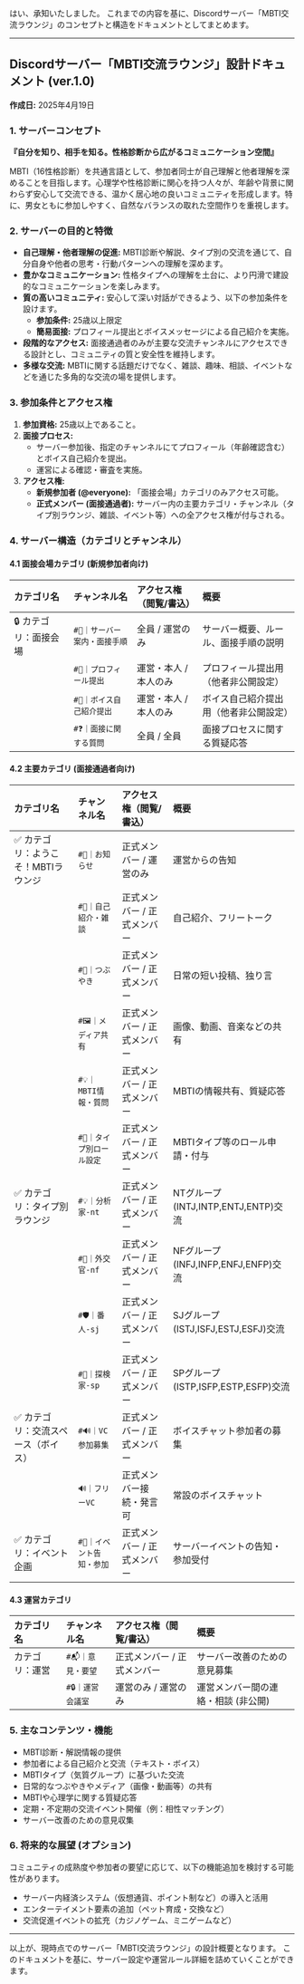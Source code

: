 はい、承知いたしました。
これまでの内容を基に、Discordサーバー「MBTI交流ラウンジ」のコンセプトと構造をドキュメントとしてまとめます。

---

## Discordサーバー「MBTI交流ラウンジ」設計ドキュメント (ver.1.0)

**作成日:** 2025年4月19日

### 1. サーバーコンセプト

**『自分を知り、相手を知る。性格診断から広がるコミュニケーション空間』**

MBTI（16性格診断）を共通言語として、参加者同士が自己理解と他者理解を深めることを目指します。心理学や性格診断に関心を持つ人々が、年齢や背景に関わらず安心して交流できる、温かく居心地の良いコミュニティを形成します。特に、男女ともに参加しやすく、自然なバランスの取れた空間作りを重視します。

### 2. サーバーの目的と特徴

* **自己理解・他者理解の促進:** MBTI診断や解説、タイプ別の交流を通じて、自分自身や他者の思考・行動パターンへの理解を深めます。
* **豊かなコミュニケーション:** 性格タイプへの理解を土台に、より円滑で建設的なコミュニケーションを楽しみます。
* **質の高いコミュニティ:** 安心して深い対話ができるよう、以下の参加条件を設けます。
    * **参加条件:** 25歳以上限定
    * **簡易面接:** プロフィール提出とボイスメッセージによる自己紹介を実施。
* **段階的なアクセス:** 面接通過者のみが主要な交流チャンネルにアクセスできる設計とし、コミュニティの質と安全性を維持します。
* **多様な交流:** MBTIに関する話題だけでなく、雑談、趣味、相談、イベントなどを通じた多角的な交流の場を提供します。

### 3. 参加条件とアクセス権

1.  **参加資格:** 25歳以上であること。
2.  **面接プロセス:**
    * サーバー参加後、指定のチャンネルにてプロフィール（年齢確認含む）とボイス自己紹介を提出。
    * 運営による確認・審査を実施。
3.  **アクセス権:**
    * **新規参加者 (@everyone):** 「面接会場」カテゴリのみアクセス可能。
    * **正式メンバー (面接通過者):** サーバー内の主要カテゴリ・チャンネル（タイプ別ラウンジ、雑談、イベント等）への全アクセス権が付与される。

### 4. サーバー構造（カテゴリとチャンネル）

#### 4.1 面接会場カテゴリ (新規参加者向け)

| カテゴリ名                     | チャンネル名                     | アクセス権（閲覧/書込）        | 概要                                     |
| :----------------------------- | :------------------------------- | :----------------------------- | :--------------------------------------- |
| 🔒 カテゴリ：面接会場          | `#📝｜サーバー案内・面接手順`     | 全員 / 運営のみ                | サーバー概要、ルール、面接手順の説明     |
|                                | `#📄｜プロフィール提出`         | 運営・本人 / 本人のみ          | プロフィール提出用（他者非公開設定）     |
|                                | `#🎤｜ボイス自己紹介提出`       | 運営・本人 / 本人のみ          | ボイス自己紹介提出用（他者非公開設定）   |
|                                | `#❓｜面接に関する質問`         | 全員 / 全員                    | 面接プロセスに関する質疑応答             |

#### 4.2 主要カテゴリ (面接通過者向け)

| カテゴリ名                               | チャンネル名                     | アクセス権（閲覧/書込）        | 概要                               |
| :--------------------------------------- | :------------------------------- | :----------------------------- | :--------------------------------- |
| ✅ カテゴリ：ようこそ！MBTIラウンジ      | `#📢｜お知らせ`                 | 正式メンバー / 運営のみ        | 運営からの告知                     |
|                                          | `#👋｜自己紹介・雑談`           | 正式メンバー / 正式メンバー    | 自己紹介、フリートーク             |
|                                          | `#💭｜つぶやき`                 | 正式メンバー / 正式メンバー    | 日常の短い投稿、独り言             |
|                                          | `#🖼️｜メディア共有`             | 正式メンバー / 正式メンバー    | 画像、動画、音楽などの共有         |
|                                          | `#💡｜MBTI情報・質問`           | 正式メンバー / 正式メンバー    | MBTIの情報共有、質疑応答           |
|                                          | `#👤｜タイプ別ロール設定`       | 正式メンバー / 正式メンバー    | MBTIタイプ等のロール申請・付与     |
| ✅ カテゴリ：タイプ別ラウンジ            | `#💡｜分析家-nt`                | 正式メンバー / 正式メンバー    | NTグループ(INTJ,INTP,ENTJ,ENTP)交流 |
|                                          | `#💖｜外交官-nf`                | 正式メンバー / 正式メンバー    | NFグループ(INFJ,INFP,ENFJ,ENFP)交流 |
|                                          | `#🛡️｜番人-sj`                 | 正式メンバー / 正式メンバー    | SJグループ(ISTJ,ISFJ,ESTJ,ESFJ)交流 |
|                                          | `#🧭｜探検家-sp`                | 正式メンバー / 正式メンバー    | SPグループ(ISTP,ISFP,ESTP,ESFP)交流 |
| ✅ カテゴリ：交流スペース（ボイス）      | `#🔊｜VC参加募集`               | 正式メンバー / 正式メンバー    | ボイスチャット参加者の募集         |
|                                          | `🔊｜フリーVC`                  | 正式メンバー接続・発言可       | 常設のボイスチャット               |
| ✅ カテゴリ：イベント企画                | `#🎉｜イベント告知・参加`       | 正式メンバー / 正式メンバー    | サーバーイベントの告知・参加受付   |

#### 4.3 運営カテゴリ

| カテゴリ名           | チャンネル名           | アクセス権（閲覧/書込）        | 概要                           |
| :------------------- | :--------------------- | :----------------------------- | :----------------------------- |
| カテゴリ：運営       | `#📬｜意見・要望`     | 正式メンバー / 正式メンバー    | サーバー改善のための意見募集     |
|                      | `#🔒｜運営会議室`     | 運営のみ / 運営のみ            | 運営メンバー間の連絡・相談 (非公開) |

### 5. 主なコンテンツ・機能

* MBTI診断・解説情報の提供
* 参加者による自己紹介と交流（テキスト・ボイス）
* MBTIタイプ（気質グループ）に基づいた交流
* 日常的なつぶやきやメディア（画像・動画等）の共有
* MBTIや心理学に関する質疑応答
* 定期・不定期の交流イベント開催（例：相性マッチング）
* サーバー改善のための意見収集

### 6. 将来的な展望 (オプション)

コミュニティの成熟度や参加者の要望に応じて、以下の機能追加を検討する可能性があります。

* サーバー内経済システム（仮想通貨、ポイント制など）の導入と活用
* エンターテイメント要素の追加（ペット育成・交換など）
* 交流促進イベントの拡充（カジノゲーム、ミニゲームなど）

---

以上が、現時点でのサーバー「MBTI交流ラウンジ」の設計概要となります。
このドキュメントを基に、サーバー設定や運営ルール詳細を詰めていくことができます。